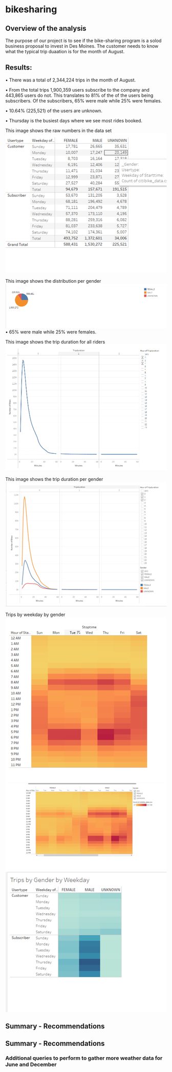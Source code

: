 # bikesharing

## Overview of the analysis
The purpose of our project is to see if the bike-sharing program is a solod business proposal to invest in Des Moines. The customer needs to know what the typical trip duaation is for the month of August. 

## Results: 
•		There was a total of 2,344,224 trips in the month of August.

•		From the total trips 1,900,359 users subscribe to the company and 443,865 users do not. This translates to 81% of the of the users being subscribers. Of the 			subscribers, 65% were male while 25% were females.

•		10.64% (225,521) of the users are unknown.

•		Thursday is the busiest days where we see most rides booked.


This image shows the raw numbers in the data set
![Raw Numbers](https://github.com/amburu4159/bikesharing/blob/main/images/Raw_Numbers.PNG)

This image shows the distribution per gender
![gender_breakdown](https://github.com/amburu4159/bikesharing/blob/main/images/gender_breakdown.PNG)
•	65% were male while 25% were females.

This image shows the trip duration for all riders
![trip_duration_all](https://github.com/amburu4159/bikesharing/blob/main/images/trip_duration_all.PNG)

This image shows the trip duration per gender
![trip_duration_gender](https://github.com/amburu4159/bikesharing/blob/main/images/trip_duration_gender.PNG)

Trips by weekday by gender
![heatmap_all](https://github.com/amburu4159/bikesharing/blob/main/images/heatmap_all.PNG)
![heatmap_gender](https://github.com/amburu4159/bikesharing/blob/main/images/heatmap_gender.PNG)
![trips_gender_byday](https://github.com/amburu4159/bikesharing/blob/main/images/trips_gender_byday.PNG)

## Summary - Recommendations

	

## Summary - Recommendations

 
### Additional queries to perform to gather more weather data for June and December

